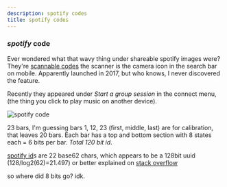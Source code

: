 ```yaml
---
description: spotify codes
title: spotify codes
---
```


### _spotify_ code

Ever wondered what that wavy thing under shareable spotify images were?
They're [scannable codes][web]
the scanner is the camera icon in the search bar on mobile.
Apparently launched in 2017,
but who knows, I never discovered the feature.

Recently they appeared under _Start a group session_ in the connect menu,
(the thing you click to play music on another device).

![spotify code](/static/spotify-code.png)

23 bars, I'm guessing bars 1, 12, 23 (first, middle, last)
are for calibration, that leaves 20 bars.
Each bar has a top and bottom section with 8 states each
= 6 bits per bar. _Total 120 bit id_.

[spotify id][sid]s are 22 base62 chars,
which appears to be a 128bit uuid (128/log2(62)=21.497)
or better explained on [stack overflow][so]

so where did 8 bits go? idk.

[web]: https://www.spotifycodes.com/index.html#
[sid]: https://developer.spotify.com/documentation/web-api/
[so]: https://stackoverflow.com/questions/4007280/convert-md5-string-to-base-62-string-in-c
